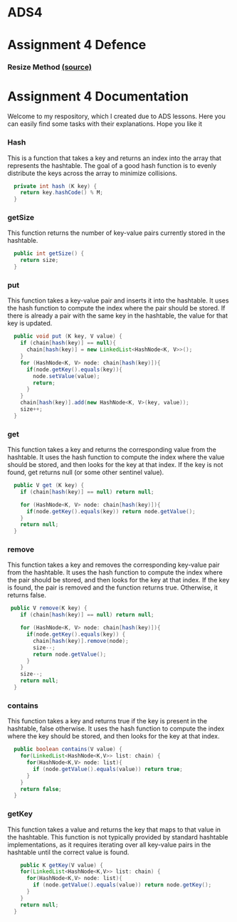 # ADS4
# Assignment 4 Defence
### Resize Method [(source)](https://github.com/Baibola7/ADS4/blob/master/ADS4/src/MyHashTable.java)
# Assignment 4 Documentation
Welcome to my respository, which I created due to ADS lessons. Here you can easily find some tasks with their explanations. Hope you like it
### Hash
 This is a function that takes a key and returns an index into the array that represents the hashtable. The goal of a good hash function is to evenly distribute the keys across the array to minimize collisions.
```java
  private int hash (K key) {
    return key.hashCode() % M;
  }
``` 
### getSize
 This function returns the number of key-value pairs currently stored in the hashtable.
```java
  public int getSize() {
    return size;
  }
``` 
### put
 This function takes a key-value pair and inserts it into the hashtable. It uses the hash function to compute the index where the pair should be stored. If there is already a pair with the same key in the hashtable, the value for that key is updated.
```java
  public void put (K key, V value) {
    if (chain[hash(key)] == null){
      chain[hash(key)] = new LinkedList<HashNode<K, V>>();
    }
    for (HashNode<K, V> node: chain[hash(key)]){
      if(node.getKey().equals(key)){
        node.setValue(value);
        return;
      }
    }
    chain[hash(key)].add(new HashNode<K, V>(key, value));
    size++;
  }
``` 
### get
 This function takes a key and returns the corresponding value from the hashtable. It uses the hash function to compute the index where the value should be stored, and then looks for the key at that index. If the key is not found, get returns null (or some other sentinel value).
```java
  public V get (K key) {
    if (chain[hash(key)] == null) return null;

    for (HashNode<K, V> node: chain[hash(key)]){
      if(node.getKey().equals(key)) return node.getValue();
    }
    return null;
  }
``` 
### remove
This function takes a key and removes the corresponding key-value pair from the hashtable. It uses the hash function to compute the index where the pair should be stored, and then looks for the key at that index. If the key is found, the pair is removed and the function returns true. Otherwise, it returns false.
```java
 public V remove(K key) {
    if (chain[hash(key)] == null) return null;

    for (HashNode<K, V> node: chain[hash(key)]){
      if(node.getKey().equals(key)) {
        chain[hash(key)].remove(node);
        size--;
        return node.getValue();
      }
    }
    size--;
    return null;
  }
``` 
### contains
 This function takes a key and returns true if the key is present in the hashtable, false otherwise. It uses the hash function to compute the index where the key should be stored, and then looks for the key at that index.
```java
  public boolean contains(V value) {
    for(LinkedList<HashNode<K,V>> list: chain) {
      for(HashNode<K,V> node: list){
        if (node.getValue().equals(value)) return true;
      }
    }
    return false;
  }
``` 
### getKey
 This function takes a value and returns the key that maps to that value in the hashtable. This function is not typically provided by standard hashtable implementations, as it requires iterating over all key-value pairs in the hashtable until the correct value is found.
```java
    public K getKey(V value) {
    for(LinkedList<HashNode<K,V>> list: chain) {
      for(HashNode<K,V> node: list){
        if (node.getValue().equals(value)) return node.getKey();
      }
    }
    return null;
  }
``` 
